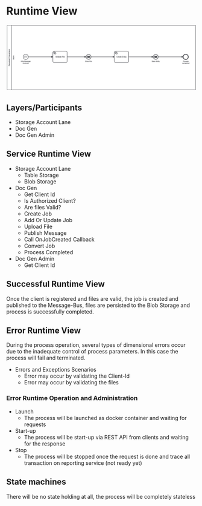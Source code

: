 # Runtime View

![Runtime View](./images/06_Runtime_View.png)

## Layers/Participants

* Storage Account Lane
* Doc Gen
* Doc Gen Admin

## Service Runtime View

* Storage Account Lane
  * Table Storage
  * Blob Storage
* Doc Gen
  * Get Client Id
  * Is Authorized Client?
  * Are files Valid?
  * Create Job
  * Add Or Update Job
  * Upload File
  * Publish Message
  * Call OnJobCreated Callback
  * Convert Job
  * Process Completed
* Doc Gen Admin
  * Get Client Id

## Successful Runtime View

Once the client is registered and files are valid, 
the job is created and published to the Message-Bus,
files are persisted to the Blob Storage and process is successfully completed.

## Error Runtime View

During the process operation, several types of dimensional errors occur due to the inadequate control of process parameters. 
In this case the process will fail and terminated.

* Errors and Exceptions Scenarios
  * Error may occur by validating the Client-Id
  * Error may occur by validating the files

### Error Runtime Operation and Administration

* Launch
  * The process will be launched as docker container and waiting for requests
* Start-up
  * The process will be start-up via REST API from clients and waiting for the response
* Stop
  * The process will be stopped once the request is done and trace all transaction on reporting service (not ready yet)

## State machines
    
There will be no state holding at all, the process will be completely stateless